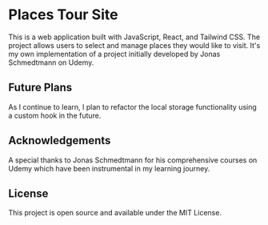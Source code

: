 # Places Tour Site

This is a web application built with JavaScript, React, and Tailwind CSS. The project allows users to select and manage places they would like to visit. It's my own implementation of a project initially developed by Jonas Schmedtmann on Udemy.

## Future Plans

As I continue to learn, I plan to refactor the local storage functionality using a custom hook in the future.

## Acknowledgements

A special thanks to Jonas Schmedtmann for his comprehensive courses on Udemy which have been instrumental in my learning journey.

## License

This project is open source and available under the MIT License.
